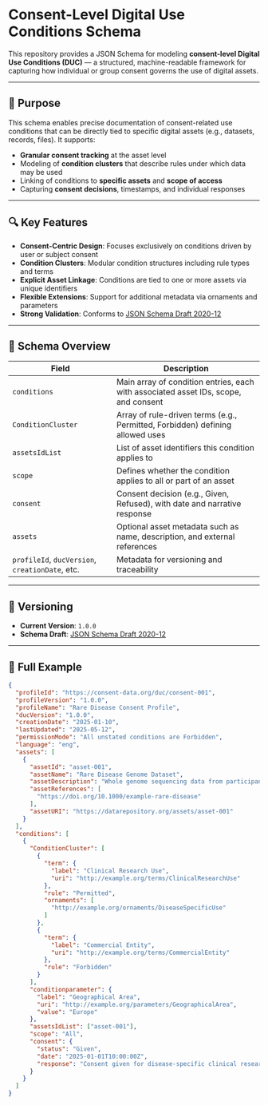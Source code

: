# Consent-Level Digital Use Conditions Schema

This repository provides a JSON Schema for modeling **consent-level Digital Use Conditions (DUC)** — a structured, machine-readable framework for capturing how individual or group consent governs the use of digital assets.

---

## 🎯 Purpose

This schema enables precise documentation of consent-related use conditions that can be directly tied to specific digital assets (e.g., datasets, records, files). It supports:

- **Granular consent tracking** at the asset level
- Modeling of **condition clusters** that describe rules under which data may be used
- Linking of conditions to **specific assets** and **scope of access**
- Capturing **consent decisions**, timestamps, and individual responses

---

## 🔍 Key Features

- **Consent-Centric Design**: Focuses exclusively on conditions driven by user or subject consent
- **Condition Clusters**: Modular condition structures including rule types and terms
- **Explicit Asset Linkage**: Conditions are tied to one or more assets via unique identifiers
- **Flexible Extensions**: Support for additional metadata via ornaments and parameters
- **Strong Validation**: Conforms to [JSON Schema Draft 2020-12](https://json-schema.org/draft/2020-12/schema)

---

## 🧩 Schema Overview

| Field | Description |
|-------|-------------|
| `conditions` | Main array of condition entries, each with associated asset IDs, scope, and consent |
| `ConditionCluster` | Array of rule-driven terms (e.g., Permitted, Forbidden) defining allowed uses |
| `assetsIdList` | List of asset identifiers this condition applies to |
| `scope` | Defines whether the condition applies to all or part of an asset |
| `consent` | Consent decision (e.g., Given, Refused), with date and narrative response |
| `assets` | Optional asset metadata such as name, description, and external references |
| `profileId`, `ducVersion`, `creationDate`, etc. | Metadata for versioning and traceability |

---

## 📄 Versioning

- **Current Version**: `1.0.0`
- **Schema Draft**: [JSON Schema Draft 2020-12](https://json-schema.org/draft/2020-12/schema)

---

## 📘 Full Example

```json
{
  "profileId": "https://consent-data.org/duc/consent-001",
  "profileVersion": "1.0.0",
  "profileName": "Rare Disease Consent Profile",
  "ducVersion": "1.0.0",
  "creationDate": "2025-01-10",
  "lastUpdated": "2025-05-12",
  "permissionMode": "All unstated conditions are Forbidden",
  "language": "eng",
  "assets": [
    {
      "assetId": "asset-001",
      "assetName": "Rare Disease Genome Dataset",
      "assetDescription": "Whole genome sequencing data from participants with a rare genetic disorder.",
      "assetReferences": [
        "https://doi.org/10.1000/example-rare-disease"
      ],
      "assetURI": "https://datarepository.org/assets/asset-001"
    }
  ],
  "conditions": [
    {
      "ConditionCluster": [
        {
          "term": {
            "label": "Clinical Research Use",
            "uri": "http://example.org/terms/ClinicalResearchUse"
          },
          "rule": "Permitted",
          "ornaments": [
            "http://example.org/ornaments/DiseaseSpecificUse"
          ]
        },
        {
          "term": {
            "label": "Commercial Entity",
            "uri": "http://example.org/terms/CommercialEntity"
          },
          "rule": "Forbidden"
        }
      ],
      "conditionparameter": {
        "label": "Geographical Area",
        "uri": "http://example.org/parameters/GeographicalArea",
        "value": "Europe"
      },
      "assetsIdList": ["asset-001"],
      "scope": "All",
      "consent": {
        "status": "Given",
        "date": "2025-01-01T10:00:00Z",
        "response": "Consent given for disease-specific clinical research within Europe. No commercial use permitted."
      }
    }
  ]
}

